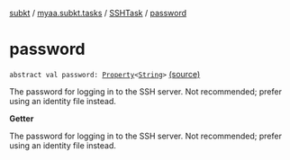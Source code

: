 [subkt](../../index.md) / [myaa.subkt.tasks](../index.md) / [SSHTask](index.md) / [password](./password.md)

# password

`abstract val password: `[`Property`](https://docs.gradle.org/current/javadoc/org/gradle/api/provider/Property.html)`<`[`String`](https://kotlinlang.org/api/latest/jvm/stdlib/kotlin/-string/index.html)`>` [(source)](https://github.com/Myaamori/SubKt/blob/0.1.8/src/main/kotlin/myaa/subkt/tasks/tasks.kt#L1884)

The password for logging in to the SSH server.
Not recommended; prefer using an identity file instead.

**Getter**

The password for logging in to the SSH server.
Not recommended; prefer using an identity file instead.

